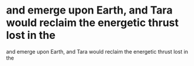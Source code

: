 # and emerge upon Earth, and Tara would reclaim the energetic thrust lost in the

and emerge upon Earth, and Tara would reclaim the energetic thrust lost in the